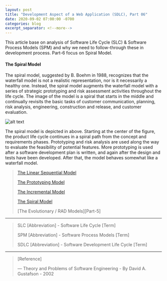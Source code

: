 ```yaml
---
layout: post
title: "Development Aspect of a Web Application (SDLC), Part 06"
date: 2020-09-02 07:00:00 -0700
categories: blog
excerpt_separator: <!--more-->
---
```

This article base on analysis of Software Life Cycle (SLC) & Software Process Models (SPM) and why we need to follow-through these in development process. Part-6 focus on Spiral Model. <!--more-->

#### The Spiral Model

The spiral model, suggested by B. Boehm in 1988, recognizes that the waterfall model is not a realistic representation, nor is it necessarily a healthy one. Instead, the spiral model augments the waterfall model with a series of strategic prototyping and risk assessment activities throughout the life cycle. The image of the model is a spiral that starts in the middle and continually revisits the basic tasks of customer communication, planning, risk analysis, engineering, construction and release, and customer evaluation.

![alt text](https://i.imgur.com/z2aFTCl.png)

The spiral model is depicted in above. Starting at the center of the figure, the product life cycle continues in a spiral path from the concept and requirements phases. Prototyping and risk analysis are used along the way to evaluate the feasibility of potential features. More prototyping is used after a software development plan is written, and again after the design and tests have been developed. After that, the model behaves somewhat like a waterfall model.


> [The Linear Sequential Model][Part-1]
> 
> [The Prototyping Model][Part-2]
> 
> [The Incremental Model][Part-3]
> 
> [The Spiral Model][Part-4]
> 
> [The Evolutionary / RAD Models][Part-5]
> 

* * *

> SLC [Abbreviation] - Software Life Cycle [Term]
> 
> SPM [Abbreviation] - Software Process Models [Term]
> 
> SDLC [Abbreviation] - Software Development Life Cycle [Term]
> 

* * *

> [Reference]
> 
> ― Theory and Problems of Software Engineering - By David A. Gustafson - 2002
> 

[Part-1]: https://roshanx911.github.io/blog/2020/08/29/development-of-web-app-part-03.html
[Part-2]: https://roshanx911.github.io/blog/2020/08/30/development-of-web-app-part-04.html
[Part-3]: https://roshanx911.github.io/blog/2020/08/31/development-of-web-app-part-05.html
[Part-4]:
[Part-5]: